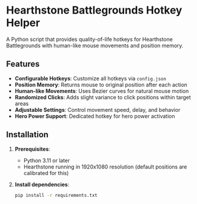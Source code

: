 # Hearthstone Battlegrounds Hotkey Helper

A Python script that provides quality-of-life hotkeys for Hearthstone Battlegrounds with human-like mouse movements and position memory.

## Features

- **Configurable Hotkeys**: Customize all hotkeys via `config.json`
- **Position Memory**: Returns mouse to original position after each action
- **Human-like Movements**: Uses Bezier curves for natural mouse motion
- **Randomized Clicks**: Adds slight variance to click positions within target areas
- **Adjustable Settings**: Control movement speed, delay, and behavior
- **Hero Power Support**: Dedicated hotkey for hero power activation

## Installation

1. **Prerequisites**:
   - Python 3.11 or later
   - Hearthstone running in 1920x1080 resolution (default positions are calibrated for this)

2. **Install dependencies**:
   ```bash
   pip install -r requirements.txt
